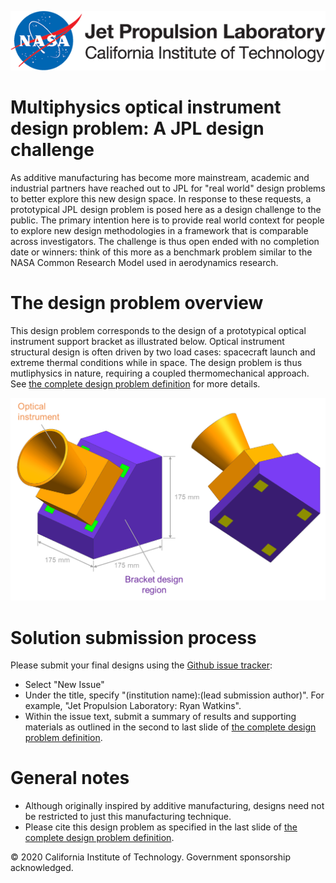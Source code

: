 ![Jet Propulsion Laboratory, California Institute of Technology (NASA JPL)](images/nasa-jpl-logo.png)
# Multiphysics optical instrument design problem: A JPL design challenge

As additive manufacturing has become more mainstream, academic and industrial
partners have reached out to JPL for "real world" design problems to better
explore this new design space. In response to these requests, a prototypical JPL
design problem is posed here as a design challenge to the public. The primary
intention here is to provide real world context for people to explore new design
methodologies in a framework that is comparable across investigators. The
challenge is thus open ended with no completion date or winners: think of this
more as a benchmark problem similar to the NASA Common Research Model used in
aerodynamics research.

# The design problem overview

This design problem corresponds to the design of a prototypical optical instrument
support bracket as illustrated below. Optical instrument structural design is often driven by two
load cases: spacecraft launch and extreme thermal conditions while in space.
The design problem is thus mutliphysics in nature, requiring a coupled
thermomechanical approach. See [the complete design problem
definition](Multiphysics&#32;JPL&#32;design&#32;problem.pdf) for more details.

![Design problem geometric definition](images/configuration.png)

# Solution submission process

Please submit your final designs using the [Github issue tracker](https://github.com/nasa-jpl/design-challenge-multiphysics/issues):
- Select "New Issue"
- Under the title, specify "(institution name):(lead submission author)". For 
  example, "Jet Propulsion Laboratory: Ryan Watkins". 
- Within the issue text, submit a summary of results and supporting materials as
 outlined in the second to last slide of [the complete design problem
definition](Multiphysics&#32;JPL&#32;design&#32;problem.pdf).

# General notes

- Although originally inspired by additive manufacturing, designs need not be
restricted to just this manufacturing technique.
- Please cite this design problem as specified in the last slide of [the
  complete design problem
  definition](Multiphysics&#32;JPL&#32;design&#32;problem.pdf).

© 2020 California Institute of Technology. Government sponsorship acknowledged.




